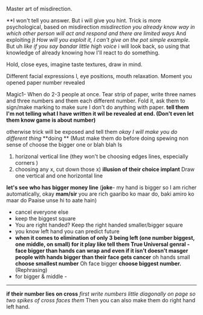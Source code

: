 Master art of misdirection.

**I won't tell you answer. But i will give you hint.
Trick is more psychological, based on misdirection
*misdirection you already know way in which other person will act and respond and there are limited ways*
And exploiting jt
*How will you exploit it, I can't give on the pot simple example.*
But uh *like if you say bandar little high voice* i will look back, so using that knowledge of already knowing how I'll react to do something.



Hold, close eyes, imagine taste textures, draw in mind.

Different facial expressions l, eye positions, mouth relaxation.
Moment you opened paper number revealed 

Magic1-
When do 2-3 people at once. 
Tear strip of paper, write three names and three numbers and them each different number.
Fold it, ask them to sign/make marking to make sure I don't do anything with paper. 
**tell them I'm not telling what I have written it wil be revealed at end.
(Don't even let them know game is about number)**

otherwise trick will be exposed and tell them
*okay I will make you do different thing*
**doing **
(Must make them do before doing spewing non sense of choose the bigger one or blah blah
Is 
1) horizonal vertical line (they won't be choosing edges lines, especially corners )
2) choosing any x, cut down those x)
**illusion of their choice implant**
Draw one vertical and one horizontal line

**let's see who has bigger money line** (**joke**- my hand is bigger so I am richer automatically, 
okay **mam/sir** you are rich gaaribo ko maar do, baki amiro ko maar do
Paaise unse hi to aate hain)

- cancel everyone else
- keep the biggest square
- You are right handed? Keep the right handed smaller/bigger square
- you know left hand you can predict future
- **when it comes to elimination of only 3 being left (one number biggest, one middle, on small) for it play like tell them 
**True Universal genral - face bigger than hands can wrap and even if it isn't doesn't masger**
people with **hands bigger** than their face **gets** cancer** 
oh hands small **choose smallest number** 
Oh face bigger **choose biggest number.** 
(Rephrasing)
- for bigger & middle - 
****

**if their number lies on cross**
*first write numbers little diagonally on page so two spikes of cross faces them*
Then you can also make them do right hand left hand.